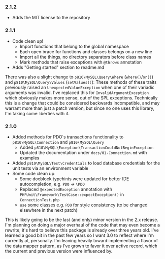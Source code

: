 ### 2.1.2
- Adds the MIT license to the repository

### 2.1.1
- Code clean up!
    * Import functions that belong to the global namespace
    * Each open brace for functions and classes belongs on a new line
    * Import all the things, no directory separators before class names
    * Mark methods that raise exceptions with `@throws` annotation
- Adds "Getting started" section to readme.md

There was also a slight change to `p810\MySQL\Query\Where` (`where()`/`or()`) and `p810\MySQL\Query\Values` (`setValues()`): These methods of these traits previously raised an `UnexpectedValueException` when one of their variadic arguments was invalid. I've replaced this for `InvalidArgumentException` which obviously makes more sense, out of the SPL exceptions. Technically this is a change that could be considered backwards incompatible, and may warrant more than just a patch version, but since no one uses this library, I'm taking some liberties with it.

### 2.1.0
- Added methods for PDO's transactions functionality to `p810\MySQL\Connection` and `p810\MySQL\Query`
    * Added `p810\MySQL\Exception\TransactionCouldNotBeginException`
    * Updated the documentation under `docs/01-Connection.md` with examples
- Added `p810\MySQL\Test\Credentials` to load database credentials for the unit tests via an environment variable
- Some code clean up:
    * Some docblock typehints were updated for better IDE autocompletion, e.g. `PDO` -> `\PDO`
    * Replaced `@expectedException` annotation with `PHPUnit\Framework\TestCase::expectException()` in `ConnectionTest.php`
    * `use` some classes e.g. `PDO` for style consistency (to be changed elsewhere in the next patch)

This is likely going to be the last (and only) minor version in the 2.x release. I'm planning on doing a major overhaul of the code that may even become a rewrite; it's hard to believe this package is already over three years old. I've learned a good bit in the past few years so I want 3.0 to reflect where I'm currently at, personally. I'm leaning heavily toward implementing a flavor of the data mapper pattern, as I've grown to favor it over active record, which the current and previous version were influenced by.
